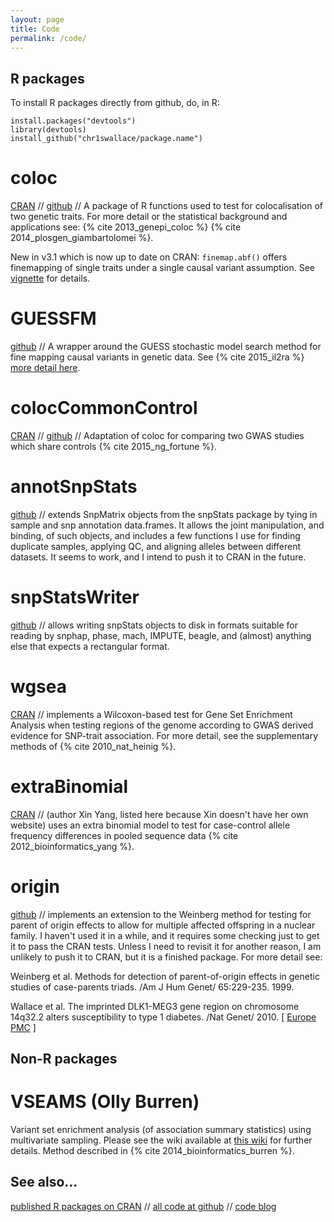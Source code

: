 ```yaml
---
layout: page
title: Code
permalink: /code/
---
```


## R packages 
To install R packages directly from github, do, in R:
```
install.packages("devtools")
library(devtools)
install_github("chr1swallace/package.name")
```
# coloc
[CRAN](http://cran.r-project.org/web/packages/coloc/index.html) // [github](https://github.com/chr1swallace/coloc) // 
A package of R functions used to test for
colocalisation of two genetic traits.  For more detail or
the statistical background and applications see:
{% cite 2013_genepi_coloc %}
{% cite 2014_plosgen_giambartolomei %}.

New in v3.1 which is now up to date on CRAN: `finemap.abf()` offers finemapping of single traits under a single causal variant assumption.  See [vignette](https://rawgit.com/chr1swallace/coloc/master/inst/doc/vignette.html) for details.

# GUESSFM
[github](https://github.com/chr1swallace/GUESSFM) //
A wrapper around the GUESS stochastic model search method for fine
mapping causal variants in genetic data.   See {% cite 2015_il2ra %} [more detail here](/research).

# colocCommonControl
[CRAN](http://cran.r-project.org/web/packages/colocCommoncontrol/index.html) // [github](https://github.com/mdfortune/colocCommonControl) //
Adaptation of coloc for comparing two GWAS studies which share controls 
{% cite 2015_ng_fortune %}.

# annotSnpStats
[github](https://github.com/chr1swallace/annotSnpStats) //
extends SnpMatrix objects from the snpStats package by tying in
sample and snp annotation data.frames.  It allows the joint
manipulation, and binding, of such objects, and includes a few
functions I use for finding duplicate samples, applying QC, and
aligning alleles between different datasets.  It seems to work,
and I intend to push it to CRAN in the future.

# snpStatsWriter
[github](https://github.com/mdfortune/colocCommonControl) //
allows writing snpStats objects to disk in formats suitable
for reading by snphap, phase, mach, IMPUTE, beagle, and
(almost) anything else that expects a rectangular format.

# wgsea
[CRAN](http://cran.r-project.org/web/packages/wgsea/index.html) //
implements a
Wilcoxon-based test for Gene Set Enrichment Analysis when
testing regions of the genome according to GWAS derived
evidence for SNP-trait association.  For more detail, see
the supplementary methods of {% cite 2010_nat_heinig %}.

# extraBinomial
[CRAN](http://cran.r-project.org/web/packages/extraBinomial) //
(author Xin Yang, listed here because Xin doesn't have her own website)
uses an extra binomial model to test for case-control
allele frequency differences in pooled sequence data {% cite 2012_bioinformatics_yang %}.

# origin
[github](https://github.com/chr1swallace/origin) //
implements an   extension to the Weinberg method for testing for parent of origin
effects to allow for multiple affected offspring in a nuclear
family.  I haven't used it in a while, and it requires some checking
just to get it to pass the CRAN tests.  Unless I need to revisit it
for another reason, I am unlikely to push it to CRAN, but it is a
finished package.
For more detail see:

Weinberg et al. Methods for detection of parent-of-origin effects in
    genetic studies of case-parents triads. /Am J Hum Genet/
    65:229-235. 1999.
    
Wallace et al. The imprinted DLK1-MEG3 gene region on chromosome
14q32.2 alters susceptibility to type 1 diabetes. /Nat
Genet/ 2010.
[ [Europe PMC](http://europepmc.org/abstract/MED/19966805) ]

## Non-R packages
# VSEAMS (Olly Burren)
Variant set enrichment analysis (of association summary statistics) using multivariate sampling. Please see the wiki available at [this wiki](http://github.com/ollyburren/vseams/wiki) for further details.  Method described in 
{% cite 2014_bioinformatics_burren %}.

<!-- ### IBDSCORE  -->

<!-- implements a score test for the Rice-Holmans IBD -->
<!-- 	regression model. -->
<!-- 	The model is described by -->

<!--  Holmans, P. /Human Heredity/ 2002. 53:92-102 -->

<!-- Rice et al. /Genet Epidemiol/ 1999. 17:S691-S695 -->

<!-- and this score test by -->

<!-- Wallace et al. /Am J Hum Genet/ 2006. 79:323-31 [ [Europe PMC](http://europepmc.org/abstract/MED/16826522) ] {{{padlock}}} -->

<!-- [ [download](http://www-gene.cimr.cam.ac.uk/staff/wallace/soft/ibdscore.tgz) ] -->

## See also...

 [published R packages on CRAN](http://crantastic.org/authors/2111) // [all code at github](http://github.com/chr1swallace) // [code blog](http://cwcode.wordpress.com) 
